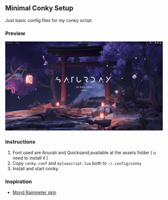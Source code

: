 ## Minimal Conky Setup

Just basic config files for my conky script.

### Preview

![desktop with a conky config](./assets/desktop.png)

### Instructions

1. Font used are Anurati and Quicksand,available at the assets folder ( u need to install it )
2. Copy `conky.conf` and `myluascript.lua` both to `~/.config/conky`
3. Install and start conky.

### Inspiration

- [Mond Rainmeter skin](https://visualskins.com/skin/mond)
